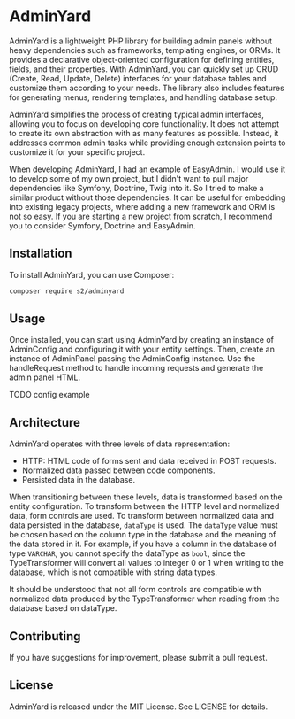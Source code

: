 # AdminYard

AdminYard is a lightweight PHP library for building admin panels without heavy dependencies
such as frameworks, templating engines, or ORMs.
It provides a declarative object-oriented configuration for defining entities, fields, and their properties.
With AdminYard, you can quickly set up CRUD (Create, Read, Update, Delete) interfaces
for your database tables and customize them according to your needs.
The library also includes features for generating menus, rendering templates, and handling database setup.

AdminYard simplifies the process of creating typical admin interfaces, allowing you to focus
on developing core functionality. It does not attempt to create its own abstraction
with as many features as possible.  Instead, it addresses common admin tasks
while providing enough extension points to customize it for your specific project.

When developing AdminYard, I had an example of EasyAdmin.
I would use it to develop some of my own project,
but I didn't want to pull major dependencies like Symfony, Doctrine, Twig into it.
So I tried to make a similar product without those dependencies.
It can be useful for embedding into existing legacy projects,
where adding a new framework and ORM is not so easy.
If you are starting a new project from scratch, 
I recommend you to consider Symfony, Doctrine and EasyAdmin.

## Installation
To install AdminYard, you can use Composer:

```bash
composer require s2/adminyard
```

## Usage
Once installed, you can start using AdminYard by creating an instance of AdminConfig
and configuring it with your entity settings.
Then, create an instance of AdminPanel passing the AdminConfig instance.
Use the handleRequest method to handle incoming requests and generate the admin panel HTML.

TODO config example

## Architecture
AdminYard operates with three levels of data representation:

- HTTP: HTML code of forms sent and data received in POST requests.
- Normalized data passed between code components.
- Persisted data in the database.

When transitioning between these levels, data is transformed based on the entity configuration.
To transform between the HTTP level and normalized data, form controls are used.
To transform between normalized data and data persisted in the database, `dataType` is used.
The `dataType` value must be chosen based on the column type in the database
and the meaning of the data stored in it.
For example, if you have a column in the database of type `VARCHAR`, you cannot specify the dataType as `bool`,
since the TypeTransformer will convert all values to integer 0 or 1 when writing to the database,
which is not compatible with string data types.

It should be understood that not all form controls are compatible with normalized data
produced by the TypeTransformer when reading from the database based on dataType.

## Contributing
If you have suggestions for improvement, please submit a pull request.

## License
AdminYard is released under the MIT License. See LICENSE for details.

